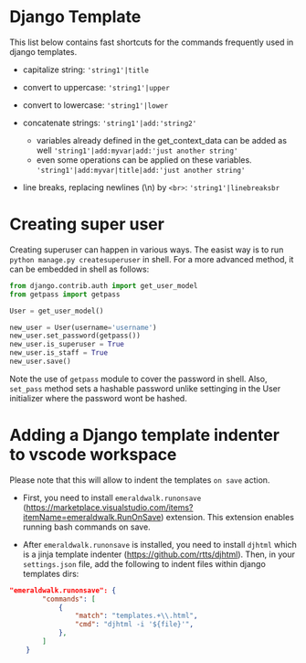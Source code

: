 # Django Template

This list below contains fast shortcuts for the commands frequently used in django templates.

- capitalize string:
  `'string1'|title`

- convert to uppercase:
  `'string1'|upper`

- convert to lowercase:
  `'string1'|lower`

- concatenate strings:
  `'string1'|add:'string2'`
  - variables already defined in the get_context_data can be added as well
    `'string1'|add:myvar|add:'just another string'`
  - even some operations can be applied on these variables.
    `'string1'|add:myvar|title|add:'just another string'`
- line breaks, replacing newlines (\n) by `<br>`:
    `'string1'|linebreaksbr`
 
# Creating super user

Creating superuser can happen in various ways. The easist way is to run `python manage.py createsuperuser` in shell. For a more advanced method, it can be embedded in shell as follows:
```python
from django.contrib.auth import get_user_model
from getpass import getpass

User = get_user_model()

new_user = User(username='username')
new_user.set_password(getpass())
new_user.is_superuser = True
new_user.is_staff = True
new_user.save()

```
Note the use of `getpass` module to cover the password in shell. Also, `set_pass` method sets a hashable password unlike settinging in the User initializer where the password wont be hashed.


# Adding a Django template indenter to vscode workspace

Please note that this will allow to indent the templates `on save` action.

- First, you need to install `emeraldwalk.runonsave` (https://marketplace.visualstudio.com/items?itemName=emeraldwalk.RunOnSave) extension. This extension enables running bash commands on save.

- After `emeraldwalk.runonsave` is installed, you need to install `djhtml` which is a jinja template indenter (https://github.com/rtts/djhtml).
Then, in your `settings.json` file, add the following to indent files within django templates dirs:

```json
"emeraldwalk.runonsave": {
        "commands": [
            {
                "match": "templates.+\\.html",
                "cmd": "djhtml -i '${file}'",
            },
        ]
    }
```
